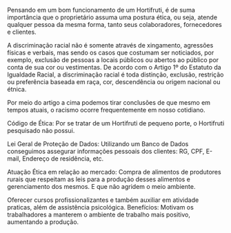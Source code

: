 Pensando em um bom funcionamento de um Hortifruti, é de suma importância que o proprietário assuma uma postura ética, ou seja, atende qualquer pessoa da mesma forma, tanto seus colaboradores, fornecedores e clientes. 

A discriminação racial não é somente através de xingamento, agressões físicas e verbais, mas sendo os casos que costumam ser noticiados, por exemplo, exclusão de pessoas a locais públicos ou abertos ao público por conta de sua cor ou vestimentas. De acordo com o Artigo 1º do Estatuto da Igualdade Racial, a discriminação racial é toda distinção, exclusão, restrição ou preferência baseada em raça, cor, descendência ou origem nacional ou étnica.  

Por meio do artigo a cima podemos tirar conclusões de que mesmo em tempos atuais, o racismo ocorre frequentemente em nosso cotidiano. 

Código de Ética: Por se tratar de um Hortifruti de pequeno porte, o Hortifruti pesquisado não possui. 

Lei Geral de Proteção de Dados: Utilizando um Banco de Dados conseguimos assegurar informações pessoais dos clientes: RG, CPF, E-mail, Endereço de residência, etc. 

Atuação Ética em relação ao mercado: Compra de alimentos de produtores rurais que respeitam as leis para a produção desses alimentos e gerenciamento dos mesmos. E que não agridem o meio ambiente.  

Oferecer cursos profissionalizantes e também auxiliar em atividade praticas, além de assistência psicológica. Benefícios: Motivam os trabalhadores a manterem o ambiente de trabalho mais positivo, aumentando a produção. 